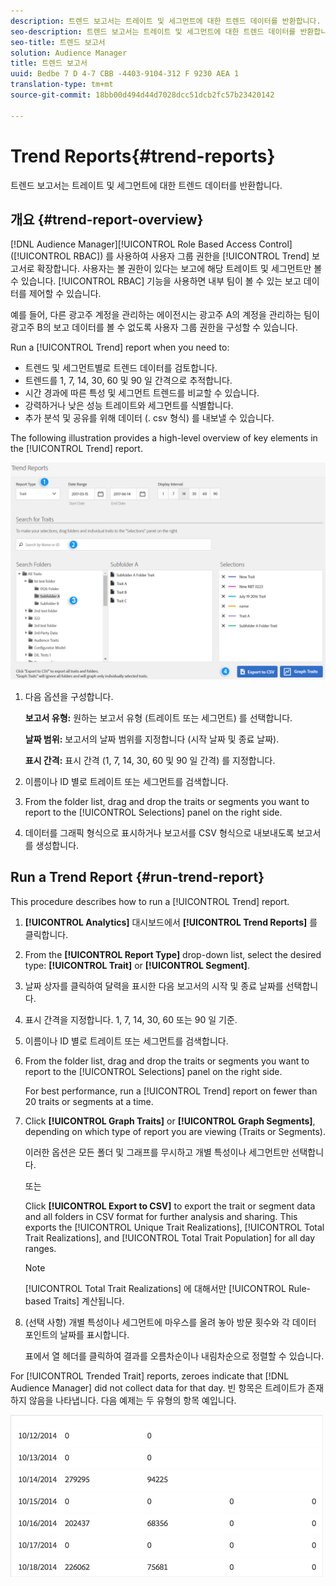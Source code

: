 ```yaml
---
description: 트렌드 보고서는 트레이트 및 세그먼트에 대한 트렌드 데이터를 반환합니다.
seo-description: 트렌드 보고서는 트레이트 및 세그먼트에 대한 트렌드 데이터를 반환합니다.
seo-title: 트렌드 보고서
solution: Audience Manager
title: 트렌드 보고서
uuid: Bedbe 7 D 4-7 CBB -4403-9104-312 F 9230 AEA 1
translation-type: tm+mt
source-git-commit: 18bb00d494d44d7028dcc51dcb2fc57b23420142

---
```



# Trend Reports{#trend-reports}

트렌드 보고서는 트레이트 및 세그먼트에 대한 트렌드 데이터를 반환합니다.

## 개요 {#trend-report-overview}

<!-- 

c_trend_reports.xml

 -->

[!DNL Audience Manager][!UICONTROL Role Based Access Control] ([!UICONTROL RBAC]) 를 사용하여 사용자 그룹 권한을 [!UICONTROL Trend] 보고서로 확장합니다. 사용자는 볼 권한이 있다는 보고에 해당 트레이트 및 세그먼트만 볼 수 있습니다. [!UICONTROL RBAC] 기능을 사용하면 내부 팀이 볼 수 있는 보고 데이터를 제어할 수 있습니다.

예를 들어, 다른 광고주 계정을 관리하는 에이전시는 광고주 A의 계정을 관리하는 팀이 광고주 B의 보고 데이터를 볼 수 없도록 사용자 그룹 권한을 구성할 수 있습니다.

Run a [!UICONTROL Trend] report when you need to:

* 트렌드 및 세그먼트별로 트렌드 데이터를 검토합니다.
* 트렌드를 1, 7, 14, 30, 60 및 90 일 간격으로 추적합니다.
* 시간 경과에 따른 특성 및 세그먼트 트렌드를 비교할 수 있습니다.
* 강력하거나 낮은 성능 트레이트와 세그먼트를 식별합니다.
* 추가 분석 및 공유를 위해 데이터 (. csv 형식) 를 내보낼 수 있습니다.

The following illustration provides a high-level overview of key elements in the [!UICONTROL Trend] report.

![](assets/trend_reports.png)

1. 다음 옵션을 구성합니다.

   **보고서 유형:** 원하는 보고서 유형 (트레이트 또는 세그먼트) 를 선택합니다.

   **날짜 범위:** 보고서의 날짜 범위를 지정합니다 (시작 날짜 및 종료 날짜).

   **표시 간격:** 표시 간격 (1, 7, 14, 30, 60 및 90 일 간격) 를 지정합니다.

2. 이름이나 ID 별로 트레이트 또는 세그먼트를 검색합니다.
3. From the folder list, drag and drop the traits or segments you want to report to the [!UICONTROL Selections] panel on the right side.
4. 데이터를 그래픽 형식으로 표시하거나 보고서를 CSV 형식으로 내보내도록 보고서를 생성합니다.

## Run a Trend Report {#run-trend-report}

This procedure describes how to run a [!UICONTROL Trend] report.

<!-- 

t_working_with_trend_reports.xml

 -->

1. **[!UICONTROL Analytics]** 대시보드에서 **[!UICONTROL Trend Reports]** 를 클릭합니다.
1. From the **[!UICONTROL Report Type]** drop-down list, select the desired type: **[!UICONTROL Trait]** or **[!UICONTROL Segment]**.
1. 날짜 상자를 클릭하여 달력을 표시한 다음 보고서의 시작 및 종료 날짜를 선택합니다.
1. 표시 간격을 지정합니다. 1, 7, 14, 30, 60 또는 90 일 기준.
1. 이름이나 ID 별로 트레이트 또는 세그먼트를 검색합니다.
1. From the folder list, drag and drop the traits or segments you want to report to the [!UICONTROL Selections] panel on the right side.

   For best performance, run a [!UICONTROL Trend] report on fewer than 20 traits or segments at a time.
1. Click **[!UICONTROL Graph Traits]** or **[!UICONTROL Graph Segments]**, depending on which type of report you are viewing (Traits or Segments).

   이러한 옵션은 모든 폴더 및 그래프를 무시하고 개별 특성이나 세그먼트만 선택합니다.

   또는

   Click **[!UICONTROL Export to CSV]** to export the trait or segment data and all folders in CSV format for further analysis and sharing. This exports the [!UICONTROL Unique Trait Realizations], [!UICONTROL Total Trait Realizations], and [!UICONTROL Total Trait Population] for all day ranges.

   >[!NOTE]
   >
   >[!UICONTROL Total Trait Realizations] 에 대해서만 [!UICONTROL Rule-based Traits] 계산됩니다.

1. (선택 사항) 개별 특성이나 세그먼트에 마우스를 올려 놓아 방문 횟수와 각 데이터 포인트의 날짜를 표시합니다.

   표에서 열 헤더를 클릭하여 결과를 오름차순이나 내림차순으로 정렬할 수 있습니다.

For [!UICONTROL Trended Trait] reports, zeroes indicate that [!DNL Audience Manager] did not collect data for that day. 빈 항목은 트레이트가 존재하지 않음을 나타냅니다. 다음 예제는 두 유형의 항목 예입니다.

![](assets/trended_data.png)
